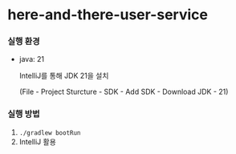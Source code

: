 # here-and-there-user-service

### 실행 환경
- java: 21
  
    IntelliJ를 통해 JDK 21을 설치
    
    (File - Project Sturcture - SDK - Add SDK - Download JDK - 21)

### 실행 방법
1. `./gradlew bootRun`
2. IntelliJ 활용
